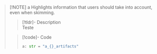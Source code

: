 > [!NOTE] a
> Highlights information that users should take into account, even when skimming.
> > [!tldr]- Description  
> >  Teste
> 
> > [!code]- Code  
> > ```python
> > a: str = "a_{}_artifacts"
> > ```
> > 
